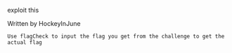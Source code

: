 exploit this

Written by HockeyInJune

`Use flagCheck to input the flag you get from the challenge to get the actual flag`